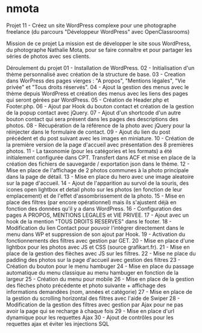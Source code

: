 # nmota

Projet 11 - Créez un site WordPress complexe pour une photographe freelance (du parcours "Développeur WordPress" avec OpenClassrooms)

Mission de ce projet
La mission est de développer le site sous WordPress, du photographe Nathalie Mota, pour se faire connaître et pour partager les séries de photos avec ses clients.

Déroulement du projet
01 - Installation de WordPress.
02 - Initialisation d'un thème personnalisé avec création de la structure de base.
03 - Creation dans WorPress des pages vierges : "A propos", "Mentions légales", "Vie privée" et "Tous droits réservés".
04 - Ajout la gestion des menus avec le thème depuis WordPress et création des menus avec les liens des pages qui seront gérées par WordPress.
05 - Création de Header.php et Footer.php.
06 - Ajout par Hook du bouton contact et création de la gestion de la popup contact avec jQuery.
07 - Ajout d'un shortcode d'un autre bouton contact qui sera présent dans les pages des descriptions des photos.
08 - Récupération de la référence de la photo avec jQuery pour la réinjecter dans le formulaire de contact.
09 - Ajout du lien du post précédent et du post suivant avec les images en miniature.
10 - Création de la première version de la page d'accueil avec présentation des 8 premières photos.
11 - La taxonomie (pour les catégories et les formats) a été initialement configurée dans CPT. Transfert dans ACF et mise en place de la création des fichiers de sauvegarde / exportation json dans le thème.
12 - Mise en place de l'affichage de 2 photos communes à la photo principale dans la page de détail.
13 - Mise en place du hero avec une image aleatoire sur la page d'accueil.
14 - Ajout de l'apparition au survol de la souris, des icones open lightbox et detail photo sur les photos (en fonction de leur emplacement) et de l'effet d'assombrissement de la photo.
15 - Mise en place des filtres (par encore opérationnel) mais ils s'ajustent déjà en fonction des données qu'il y a dans WordPress.
16 - Configuration des pages A PROPOS, MENTIONS LEGALES et VIE PRIVEE.
17 - Ajout avec un hook de la mention "TOUS DROITS RESERVES" dans le footer.
18 - Modification du lien Contact pour pouvoir l'intégrer directement dans le menu dans WP et suppression de son ajout par Hook.
19 - Activation du fonctionnements des filtres avec gestion par GET.
20 - Mise en place d'une lightbox pour les photos avec JS et CSS (source grafikart.fr).
21 - Mise en place de la gestion des flèches avec JS sur les filtres.
22 - Mise ne place du padding des photos sur la page d'accueil avec gestion des filtres
23 - Création du bouton pour le menu hambuger
24 - Mise en place du passage automatique du menu classique au menu hambuger en fonction de la largeur
25 - Création du menu pour mobile
26 - Mise en place de la gestion des flèches photo précédente et photo suivante + affichage des informations demandées (nom, années et catégorie)
27 - Mise en place de la gestion du scrolling horizontal des filtres avec l'aide de Swiper
28 - Modification de la gestion des filtres avec gestion par Ajax pour ne pas avoir la page qui se recharge à chaque fois
29 - Mise en place d'url dynamique pour les requettes Ajax
30 - Ajout de contrôles pour les requettes ajax et éviter les injections SQL